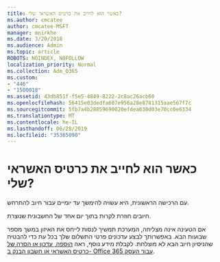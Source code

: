 ```yaml
---
title: כאשר הוא לחייב את כרטיס האשראי שלי?
ms.author: cmcatee
author: cmcatee-MSFT
manager: mnirkhe
ms.date: 3/20/2018
ms.audience: Admin
ms.topic: article
ROBOTS: NOINDEX, NOFOLLOW
localization_priority: Normal
ms.collection: Adm_O365
ms.custom:
- "446"
- "1500018"
ms.assetid: 43db851f-f5e5-4849-8222-2c8ac26acb60
ms.openlocfilehash: 56415e03dedfa607e956a28e8781315aae567f7c
ms.sourcegitcommit: 5fb7a4b28859690020efdea630d03e70cc0e6334
ms.translationtype: MT
ms.contentlocale: he-IL
ms.lasthandoff: 06/28/2019
ms.locfileid: "35365090"
---
```

# <a name="when-is-my-credit-card-charged"></a>כאשר הוא לחייב את כרטיס האשראי שלי?

עם הרכישה הראשונית, היא עשויה להימשך עד יומיים עבור חיוב להתרחש.
  
חיובים חוזרת לקרות בתוך יום אחד של החשבונית שנוצרת.
  
אם הטעינה אינה מצליחה, המערכת תמשיך לנסות לייחס את האיזון במשך מספר שבועות הבא. באפשרותך לבצע עדכונים פרטי התשלום שלך בכל עת כדי להבטיח שהניסיון חיוב הבא לא מוצלחת. לקבלת מידע נוסף, ראה [הוספה, עדכון או הסרה של כרטיס האשראי או חשבון הבנק ב- Office 365 עבור העסק](https://support.office.com/article/30ba9c83-50d8-4020-90ed-830a5b8c8724).
